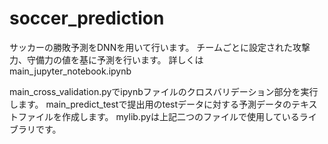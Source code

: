 # soccer_prediction
サッカーの勝敗予測をDNNを用いて行います。
チームごとに設定された攻撃力、守備力の値を基に予測を行います。
詳しくはmain_jupyter_notebook.ipynb


main_cross_validation.pyでipynbファイルのクロスバリデーション部分を実行します。
main_predict_testで提出用のtestデータに対する予測データのテキストファイルを作成します。
mylib.pyは上記二つのファイルで使用しているライブラリです。
